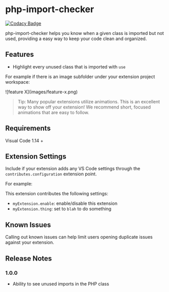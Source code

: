 # php-import-checker

[![Codacy Badge](https://api.codacy.com/project/badge/Grade/6369463772924ee984769c9eddde0cf4)](https://www.codacy.com/app/matheus-marabesi/php-import-checker?utm_source=github.com&utm_medium=referral&utm_content=marabesi/php-import-checker&utm_campaign=badger)

php-import-checker helps you know when a given class is imported but not used, providing a easy way to keep your code clean and organized.

## Features

- Highlight every unused class that is imported with `use`

For example if there is an image subfolder under your extension project workspace:

\!\[feature X\]\(images/feature-x.png\)

> Tip: Many popular extensions utilize animations. This is an excellent way to show off your extension! We recommend short, focused animations that are easy to follow.

## Requirements

Visual Code 1.14 +

## Extension Settings

Include if your extension adds any VS Code settings through the `contributes.configuration` extension point.

For example:

This extension contributes the following settings:

* `myExtension.enable`: enable/disable this extension
* `myExtension.thing`: set to `blah` to do something

## Known Issues

Calling out known issues can help limit users opening duplicate issues against your extension.

## Release Notes

### 1.0.0

- Ability to see unused imports in the PHP class
